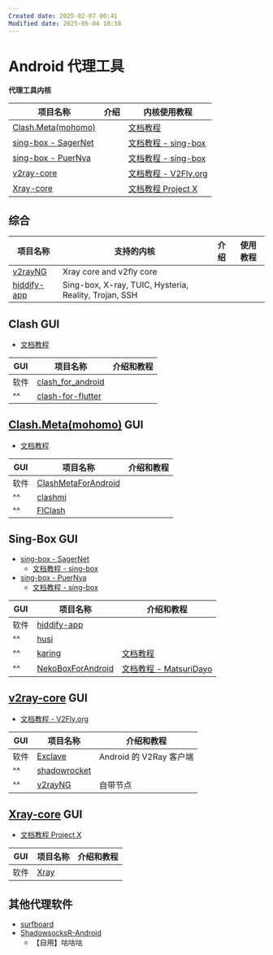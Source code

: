 ```yaml
---
Created date: 2025-02-07 00:41
Modified date: 2025-05-04 10:58
---
```

# Android 代理工具

**代理工具内核**

| 项目名称                                                        | 介绍  | 内核使用教程                                            |
| ----------------------------------------------------------- | --- | ------------------------------------------------- |
| [Clash.Meta(mohomo)](https://wiki.metacubex.one/)           |     | [文档教程](https://wiki.metacubex.one/)               |
| [sing-box - SagerNet](https://github.com/SagerNet/sing-box) |     | [文档教程 - sing-box](https://sing-box.sagernet.org/) |
| [sing-box - PuerNya](https://github.com/PuerNya/sing-box)   |     | [文档教程 - sing-box](https://sing-box.sagernet.org/) |
| [v2ray-core](https://github.com/v2fly/v2ray-core)           |     | [文档教程 - V2Fly.org](https://www.v2fly.org/)        |
| [Xray-core](https://github.com/XTLS/Xray-core)              |     | [文档教程 Project X](https://xtls.github.io/)         |

## 综合
| 项目名称                                                  | 支持的内核                                                 | 介绍  | 使用教程 |
| ----------------------------------------------------- | ----------------------------------------------------- | --- | ---- |
| [v2rayNG](https://github.com/2dust/v2rayNG)           | Xray core and v2fly core                              |     |      |
| [hiddify-app](https://github.com/hiddify/hiddify-app) | Sing-box, X-ray, TUIC, Hysteria, Reality, Trojan, SSH |     |      |

## Clash GUI
- [文档教程](https://clash.wiki/)

| GUI | 项目名称                                                                | 介绍和教程 |
| --- | ------------------------------------------------------------------- | ----- |
| 软件  | [clash_for_android](https://github.com/clashbk/clash_for_android)   |       |
| ^^  | [clash-for-flutter](https://github.com/mapleafgo/clash-for-flutter) |       |


## [Clash.Meta(mohomo)](https://wiki.metacubex.one/) GUI
- [文档教程](https://wiki.metacubex.one/)

| GUI | 项目名称                                                                    | 介绍和教程 |
| --- | ----------------------------------------------------------------------- | ----- |
| 软件  | [ClashMetaForAndroid](https://github.com/MetaCubeX/ClashMetaForAndroid) |       |
| ^^  | [clashmi](https://github.com/KaringX/clashmi)                           |       |
| ^^  | [FlClash](https://github.com/chen08209/FlClash)                         |       |

## Sing-Box GUI
- [sing-box - SagerNet](https://github.com/SagerNet/sing-box)
	- [文档教程 - sing-box](https://sing-box.sagernet.org/)
- [sing-box - PuerNya](https://github.com/PuerNya/sing-box)
	- [文档教程 - sing-box](https://sing-box.sagernet.org/)

| GUI | 项目名称                                                                  | 介绍和教程                                                |
| --- | --------------------------------------------------------------------- | ---------------------------------------------------- |
| 软件  | [hiddify-app](https://github.com/hiddify/hiddify-app)                 |                                                      |
| ^^  | [husi](https://github.com/xchacha20-poly1305/husi)                    |                                                      |
| ^^  | [karing](https://github.com/KaringX/karing)                           | [文档教程](https://karing.app/)                          |
| ^^  | [NekoBoxForAndroid](https://github.com/MatsuriDayo/NekoBoxForAndroid) | [文档教程 - MatsuriDayo](https://matsuridayo.github.io/) |

## [v2ray-core](https://github.com/v2fly/v2ray-core) GUI
- [文档教程 - V2Fly.org](https://www.v2fly.org/)

| GUI | 项目名称                                              | 介绍和教程               |
| --- | ------------------------------------------------- | ------------------- |
| 软件  | [Exclave](https://github.com/dyhkwong/Exclave)    | Android 的 V2Ray 客户端 |
| ^^  | [shadowrocket](https://shadowrocket.v2cross.com/) |                     |
| ^^  | [v2rayNG](https://github.com/2dust/v2rayNG)       | 自带节点                |

## [Xray-core](https://github.com/XTLS/Xray-core) GUI
- [文档教程 Project X](https://xtls.github.io/)

| GUI | 项目名称                                       | 介绍和教程 |
| --- | ------------------------------------------ | ----- |
| 软件  | [Xray](https://github.com/SaeedDev94/Xray) |       |

## 其他代理软件
- [surfboard](https://github.com/getsurfboard/surfboard)
- [ShadowsocksR-Android](https://github.com/HMBSbige/ShadowsocksR-Android)
	- 【自用】咕咕咕
